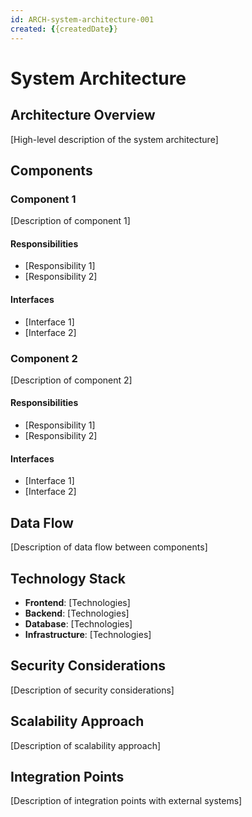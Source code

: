 ```yaml
---
id: ARCH-system-architecture-001
created: {{createdDate}}
---
```


# System Architecture <!-- SPEC-001 -->

## Architecture Overview <!-- SPEC-002 -->
[High-level description of the system architecture]

## Components <!-- SPEC-003 -->

### Component 1
[Description of component 1]

#### Responsibilities <!-- SPEC-004 -->
- [Responsibility 1]
- [Responsibility 2]

#### Interfaces <!-- SPEC-005 -->
- [Interface 1]
- [Interface 2]

### Component 2
[Description of component 2]

#### Responsibilities <!-- SPEC-006 -->
- [Responsibility 1]
- [Responsibility 2]

#### Interfaces <!-- SPEC-007 -->
- [Interface 1]
- [Interface 2]

## Data Flow <!-- SPEC-008 -->
[Description of data flow between components]

## Technology Stack <!-- SPEC-009 -->
- **Frontend**: [Technologies]
- **Backend**: [Technologies]
- **Database**: [Technologies]
- **Infrastructure**: [Technologies]

## Security Considerations <!-- SPEC-010 -->
[Description of security considerations]

## Scalability Approach <!-- SPEC-011 -->
[Description of scalability approach]

## Integration Points <!-- SPEC-012 -->
[Description of integration points with external systems]
